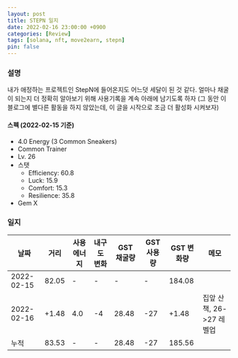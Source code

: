 ```yaml
---
layout: post
title: STEPN 일지
date: 2022-02-16 23:00:00 +0900
categories: [Review]
tags: [solana, nft, move2earn, stepn]
pin: false
---
```


### 설명
내가 애정하는 프로젝트인 StepN에 들어온지도 어느덧 세달이 된 것 같다.
얼마나 채굴이 되는지 더 정확히 알아보기 위해 사용기록을 계속 아래에 남기도록 하자
(그 동안 이 블로그에 별다른 활동을 하지 않았는데, 이 글을 시작으로 조금 더 활성화 시켜보자)

#### 스펙 (2022-02-15 기준)
* 4.0 Energy (3 Common Sneakers)
* Common Trainer
* Lv. 26
* 스탯
    * Efficiency: 60.8
    * Luck: 15.9
    * Comfort: 15.3
    * Resilience: 35.8
* Gem X

### 일지
| 날짜           | 거리 	  | 사용 에너지 	| 내구도 변화 	| GST 채굴량 | GST 사용량 	| GST 변화량 	| 메모   	|
|------------	|----------	|--------	|------------	|------------	|-----------	|------------	|--------	|
| 2022-02-15 	| 82.05    	| -      	| -          	| -          	| -         	| 184.08     	|        	|
| 2022-02-16 	| +1.48    	| 4.0    	| -4         	| 28.48      	| -27       	| +1.48      	| 집앞 산책, 26->27 레벨업 	|
| 누적  	     | 83.53     | -    	 | -     	     | 28.48       	 | -27       	 | 185.56      	 |            |